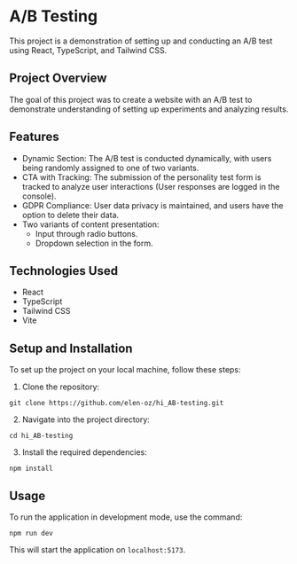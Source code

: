 # A/B Testing

This project is a demonstration of setting up and conducting an A/B test using React, TypeScript, and Tailwind CSS.

## Project Overview

The goal of this project was to create a website with an A/B test to demonstrate understanding of setting up experiments and analyzing results.

## Features

- Dynamic Section: The A/B test is conducted dynamically, with users being randomly assigned to one of two variants.
- CTA with Tracking: The submission of the personality test form is tracked to analyze user interactions (User responses are logged in the console).
- GDPR Compliance: User data privacy is maintained, and users have the option to delete their data.
- Two variants of content presentation:
  - Input through radio buttons.
  - Dropdown selection in the form.

## Technologies Used

- React
- TypeScript
- Tailwind CSS
- Vite

## Setup and Installation

To set up the project on your local machine, follow these steps:

1. Clone the repository:

```
git clone https://github.com/elen-oz/hi_AB-testing.git
```

2. Navigate into the project directory:

```
cd hi_AB-testing
```

3. Install the required dependencies:

```
npm install
```

## Usage

To run the application in development mode, use the command:

```
npm run dev
```

This will start the application on `localhost:5173`.
